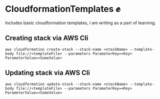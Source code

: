 # CloudformationTemplates :fist:
Includes basic cloudformation templates, i am writing as a part of learning.

## Creating stack via AWS Cli
```aws cloudformation create-stack --stack-name <stackName> --template-body file://<templateFile> --parameters ParameterKey=<Key> ParameterValue=<SomeValue>```
## Updating stack via AWS Cli
```aws cloudformation update-stack --stack-name <stackName> --template-body file://<templateFile> --parameters ParameterKey=<Key> ParameterValue=<SomeValue>```
